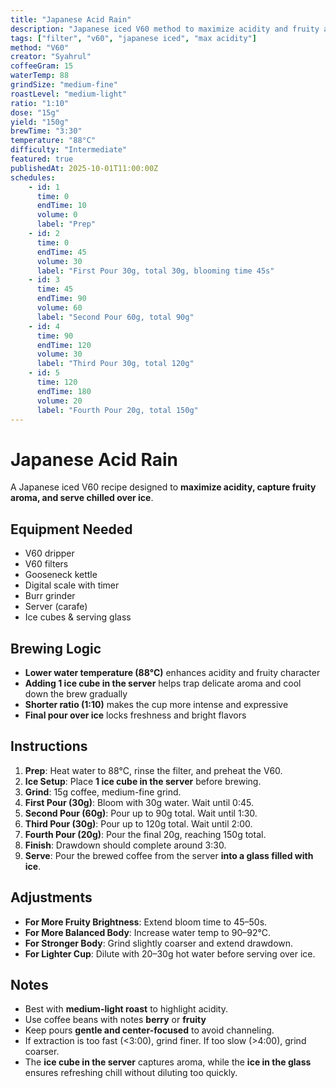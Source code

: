 ```yaml
---
title: "Japanese Acid Rain"
description: "Japanese iced V60 method to maximize acidity and fruity aroma"
tags: ["filter", "v60", "japanese iced", "max acidity"]
method: "V60"
creator: "Syahrul"
coffeeGram: 15
waterTemp: 88
grindSize: "medium-fine"
roastLevel: "medium-light"
ratio: "1:10"
dose: "15g"
yield: "150g"
brewTime: "3:30"
temperature: "88°C"
difficulty: "Intermediate"
featured: true
publishedAt: 2025-10-01T11:00:00Z
schedules:
    - id: 1
      time: 0
      endTime: 10
      volume: 0
      label: "Prep"
    - id: 2
      time: 0
      endTime: 45
      volume: 30
      label: "First Pour 30g, total 30g, blooming time 45s"
    - id: 3
      time: 45
      endTime: 90
      volume: 60
      label: "Second Pour 60g, total 90g"
    - id: 4
      time: 90
      endTime: 120
      volume: 30
      label: "Third Pour 30g, total 120g"
    - id: 5
      time: 120
      endTime: 180
      volume: 20
      label: "Fourth Pour 20g, total 150g"
---
```


# Japanese Acid Rain

A Japanese iced V60 recipe designed to **maximize acidity, capture fruity aroma, and serve chilled over ice**.

## Equipment Needed

- V60 dripper
- V60 filters
- Gooseneck kettle
- Digital scale with timer
- Burr grinder
- Server (carafe)
- Ice cubes & serving glass

## Brewing Logic

- **Lower water temperature (88°C)** enhances acidity and fruity character
- **Adding 1 ice cube in the server** helps trap delicate aroma and cool down the brew gradually
- **Shorter ratio (1:10)** makes the cup more intense and expressive
- **Final pour over ice** locks freshness and bright flavors

## Instructions

1. **Prep**: Heat water to 88°C, rinse the filter, and preheat the V60.
2. **Ice Setup**: Place **1 ice cube in the server** before brewing.
3. **Grind**: 15g coffee, medium-fine grind.
4. **First Pour (30g)**: Bloom with 30g water. Wait until 0:45.
5. **Second Pour (60g)**: Pour up to 90g total. Wait until 1:30.
6. **Third Pour (30g)**: Pour up to 120g total. Wait until 2:00.
7. **Fourth Pour (20g)**: Pour the final 20g, reaching 150g total.
8. **Finish**: Drawdown should complete around 3:30.
9. **Serve**: Pour the brewed coffee from the server **into a glass filled with ice**.

## Adjustments

- **For More Fruity Brightness**: Extend bloom time to 45–50s.
- **For More Balanced Body**: Increase water temp to 90–92°C.
- **For Stronger Body**: Grind slightly coarser and extend drawdown.
- **For Lighter Cup**: Dilute with 20–30g hot water before serving over ice.

## Notes

- Best with **medium-light roast** to highlight acidity.
- Use coffee beans with notes **berry** or **fruity**
- Keep pours **gentle and center-focused** to avoid channeling.
- If extraction is too fast (<3:00), grind finer. If too slow (>4:00), grind coarser.
- The **ice cube in the server** captures aroma, while the **ice in the glass** ensures refreshing chill without diluting too quickly.

